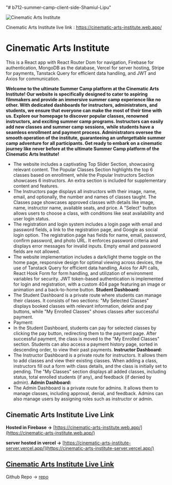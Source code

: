 "# b712-summer-camp-client-side-Shamiul-Lipu" 


![Cinematic Arts Institute](https://i.ibb.co/Fxqz0YX/Screenshot-1.png)


Cinematic Arts Institute live link :   https://cinematic-arts-institute.web.app/

# Cinematic Arts Institute

This is a React app with React Router Dom for navigation, Firebase for authentication, MongoDB as the database, Vercel for server hosting, Stripe for payments, Tanstack Query for efficient data handling, and JWT and Axios for communication.

**Welcome to the ultimate Summer Camp platform at the Cinematic Arts Institute! Our website is specifically designed to cater to aspiring filmmakers and provide an immersive summer camp experience like no other. With dedicated dashboards for instructors, administrators, and students, we ensure that everyone can make the most of their time with us. Explore our homepage to discover popular classes, renowned instructors, and exciting summer camp programs. Instructors can easily add new classes and summer camp sessions, while students have a seamless enrollment and payment process. Administrators oversee the smooth operation of the institute, guaranteeing an unforgettable summer camp adventure for all participants. Get ready to embark on a cinematic journey like never before at the ultimate Summer Camp platform of the Cinematic Arts Institute!**

* The website includes a captivating Top Slider Section, showcasing relevant content. The Popular Classes Section highlights the top 6 classes based on enrollment, while the Popular Instructors Section showcases 6 instructors. An extra section is included for supplementary content and features. 
* The Instructors page displays all instructors with their image, name, email, and optionally, the number and names of classes taught. The Classes page showcases approved classes with details like image, name, instructor name, available seats, and price. A "Select" button allows users to choose a class, with conditions like seat availability and user login status.
* The registration and login system includes a login page with email and password fields, a link to the registration page, and Google as social login option. The registration page has fields for name, email, password, confirm password, and photo URL. It enforces password criteria and displays error messages for invalid inputs. Empty email and password fields are not allowed.
* The website implementation includes a dark/light theme toggle on the home page, responsive design for optimal viewing across devices, the use of Tanstack Query for efficient data handling, Axios for API calls, React Hook Form for form handling, and utilization of environment variables for security. JWT token-based authentication is implemented for login and registration, with a custom 404 page featuring an image or animation and a back-to-home button.
**Student Dashboard:**
* The Student Dashboard is a private route where students can manage their classes. It consists of two sections: "My Selected Classes" displays booked classes with relevant information, delete and pay buttons, while "My Enrolled Classes" shows classes after successful payment.
* Payment:
* In the Student Dashboard, students can pay for selected classes by clicking the pay button, redirecting them to the payment page. After successful payment, the class is moved to the "My Enrolled Classes" section. Students can also access a payment history page, sorted in descending order, to view their past payments.
**Instructor Dashboard:**
* The Instructor Dashboard is a private route for instructors. It allows them to add classes and view their existing classes. When adding a class, instructors fill out a form with class details, and the class is initially set to pending. The "My Classes" section displays all added classes, including status, total enrolled students (if any), and feedback (if denied by admin).
**Admin Dashboard:**
* The Admin Dashboard is a private route for admins. It allows them to manage classes, including approval, denial, and feedback. Admins can also manage users by assigning roles such as instructor or admin.




## Cinematic Arts Institute Live Link
**Hosted in Firebase ->** [https://cinematic-arts-institute.web.app/](https://cinematic-arts-institute.web.app/)


**server hosted in vercel ->** [https://cinematic-arts-institute-server.vercel.app/](https://cinematic-arts-institute-server.vercel.app/)

## [Cinematic Arts Institute Live Link](https://cinematic-arts-institute.web.app/)

Github Repo -> [repo](https://cinematic-arts-institute-server.vercel.app/)
